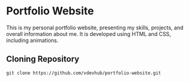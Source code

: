 # Portfolio Website

This is my personal portfolio website, presenting my skills, projects, and overall information about me. It is developed using HTML and CSS, including animations.

## Cloning Repository
```
git clone https://github.com/vdevhub/portfolio-website.git
```